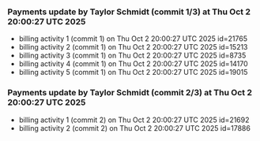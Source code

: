 
### Payments update by Taylor Schmidt (commit 1/3) at Thu Oct  2 20:00:27 UTC 2025
- billing activity 1 (commit 1) on Thu Oct  2 20:00:27 UTC 2025 id=21765
- billing activity 2 (commit 1) on Thu Oct  2 20:00:27 UTC 2025 id=15213
- billing activity 3 (commit 1) on Thu Oct  2 20:00:27 UTC 2025 id=8735
- billing activity 4 (commit 1) on Thu Oct  2 20:00:27 UTC 2025 id=14170
- billing activity 5 (commit 1) on Thu Oct  2 20:00:27 UTC 2025 id=19015

### Payments update by Taylor Schmidt (commit 2/3) at Thu Oct  2 20:00:27 UTC 2025
- billing activity 1 (commit 2) on Thu Oct  2 20:00:27 UTC 2025 id=21692
- billing activity 2 (commit 2) on Thu Oct  2 20:00:27 UTC 2025 id=17886
